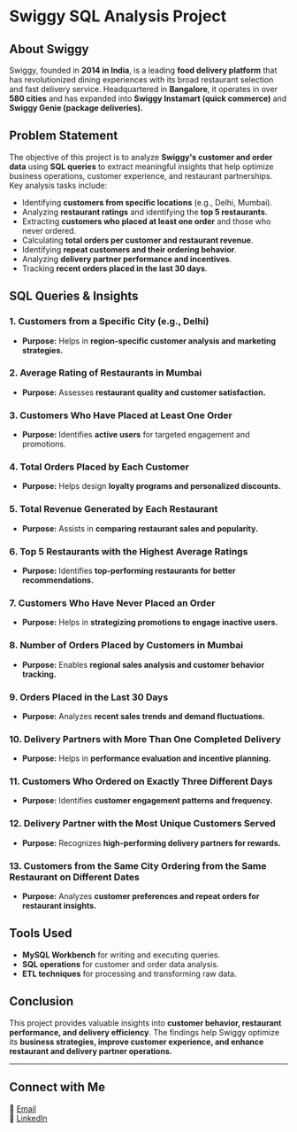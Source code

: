 # Swiggy SQL Analysis Project

## About Swiggy
Swiggy, founded in **2014 in India**, is a leading **food delivery platform** that has revolutionized dining experiences with its broad restaurant selection and fast delivery service. Headquartered in **Bangalore**, it operates in over **580 cities** and has expanded into **Swiggy Instamart (quick commerce)** and **Swiggy Genie (package deliveries).**

## Problem Statement
The objective of this project is to analyze **Swiggy's customer and order data** using **SQL queries** to extract meaningful insights that help optimize business operations, customer experience, and restaurant partnerships. Key analysis tasks include:
- Identifying **customers from specific locations** (e.g., Delhi, Mumbai).
- Analyzing **restaurant ratings** and identifying the **top 5 restaurants**.
- Extracting **customers who placed at least one order** and those who never ordered.
- Calculating **total orders per customer and restaurant revenue**.
- Identifying **repeat customers and their ordering behavior**.
- Analyzing **delivery partner performance and incentives**.
- Tracking **recent orders placed in the last 30 days**.

## SQL Queries & Insights
### **1. Customers from a Specific City (e.g., Delhi)**
- **Purpose:** Helps in **region-specific customer analysis and marketing strategies.**

### **2. Average Rating of Restaurants in Mumbai**
- **Purpose:** Assesses **restaurant quality and customer satisfaction.**

### **3. Customers Who Have Placed at Least One Order**
- **Purpose:** Identifies **active users** for targeted engagement and promotions.

### **4. Total Orders Placed by Each Customer**
- **Purpose:** Helps design **loyalty programs and personalized discounts.**

### **5. Total Revenue Generated by Each Restaurant**
- **Purpose:** Assists in **comparing restaurant sales and popularity.**

### **6. Top 5 Restaurants with the Highest Average Ratings**
- **Purpose:** Identifies **top-performing restaurants for better recommendations.**

### **7. Customers Who Have Never Placed an Order**
- **Purpose:** Helps in **strategizing promotions to engage inactive users.**

### **8. Number of Orders Placed by Customers in Mumbai**
- **Purpose:** Enables **regional sales analysis and customer behavior tracking.**

### **9. Orders Placed in the Last 30 Days**
- **Purpose:** Analyzes **recent sales trends and demand fluctuations.**

### **10. Delivery Partners with More Than One Completed Delivery**
- **Purpose:** Helps in **performance evaluation and incentive planning.**

### **11. Customers Who Ordered on Exactly Three Different Days**
- **Purpose:** Identifies **customer engagement patterns and frequency.**

### **12. Delivery Partner with the Most Unique Customers Served**
- **Purpose:** Recognizes **high-performing delivery partners for rewards.**

### **13. Customers from the Same City Ordering from the Same Restaurant on Different Dates**
- **Purpose:** Analyzes **customer preferences and repeat orders for restaurant insights.**

## Tools Used
- **MySQL Workbench** for writing and executing queries.
- **SQL operations** for customer and order data analysis.
- **ETL techniques** for processing and transforming raw data.

## Conclusion
This project provides valuable insights into **customer behavior, restaurant performance, and delivery efficiency**. The findings help Swiggy optimize its **business strategies, improve customer experience, and enhance restaurant and delivery partner operations.**

---
## Connect with Me
📧 [Email](mailto:abhishekpandeyofficiall@gmail.com)  
🔗 [LinkedIn](https://www.linkedin.com/in/abhishek-pandey1322/)
